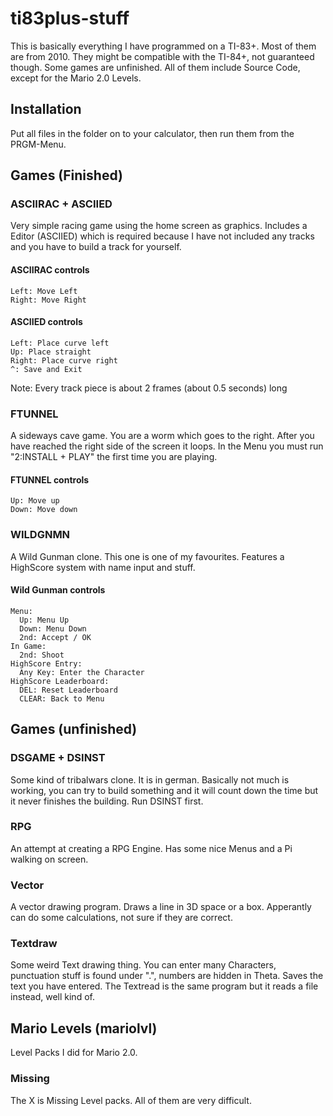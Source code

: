 # ti83plus-stuff
This is basically everything I have programmed on a TI-83+. Most of them are from 2010. They might be compatible with the TI-84+, not guaranteed though. Some games are unfinished. All of them include Source Code, except for the Mario 2.0 Levels.

## Installation
Put all files in the folder on to your calculator, then run them from the PRGM-Menu.

## Games (Finished)

### ASCIIRAC + ASCIIED
Very simple racing game using the home screen as graphics. Includes a Editor (ASCIIED) which is required because I have not included any tracks and you have to build a track for yourself.

#### ASCIIRAC controls
    Left: Move Left
    Right: Move Right

#### ASCIIED controls
    Left: Place curve left
    Up: Place straight
    Right: Place curve right
    ^: Save and Exit
    
Note: Every track piece is about 2 frames (about 0.5 seconds) long

### FTUNNEL

A sideways cave game. You are a worm which goes to the right. After you have reached the right side of the screen it loops. In the Menu you must run "2:INSTALL + PLAY" the first time you are playing.

#### FTUNNEL controls
    Up: Move up
    Down: Move down

### WILDGNMN

A Wild Gunman clone. This one is one of my favourites. Features a HighScore system with name input and stuff.

#### Wild Gunman controls
    Menu:
      Up: Menu Up
      Down: Menu Down
      2nd: Accept / OK
    In Game:
      2nd: Shoot
    HighScore Entry:
      Any Key: Enter the Character
    HighScore Leaderboard:
      DEL: Reset Leaderboard
      CLEAR: Back to Menu
      

## Games (unfinished)

### DSGAME + DSINST

Some kind of tribalwars clone. It is in german. Basically not much is working, you can try to build something and it will count down the time but it never finishes the building. Run DSINST first.

### RPG

An attempt at creating a RPG Engine. Has some nice Menus and a Pi walking on screen.

### Vector

A vector drawing program. Draws a line in 3D space or a box. Apperantly can do some calculations, not sure if they are correct.

### Textdraw

Some weird Text drawing thing. You can enter many Characters, punctuation stuff is found under ".", numbers are hidden in Theta. Saves the text you have entered. The Textread is the same program but it reads a file instead, well kind of.

## Mario Levels (mariolvl)
Level Packs I did for Mario 2.0.

### Missing
The X is Missing Level packs. All of them are very difficult.

